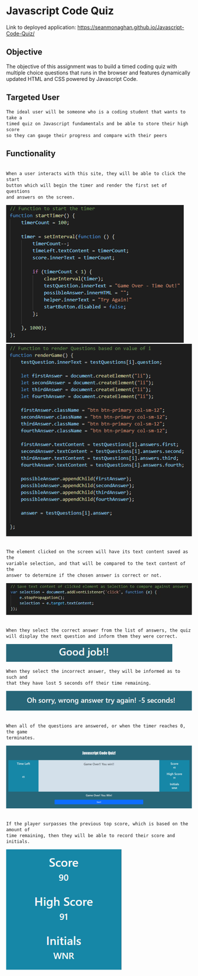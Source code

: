 # Javascript Code Quiz

Link to deployed application: https://seanmonaghan.github.io/Javascript-Code-Quiz/

## Objective

The objective of this assignment was to build a timed coding quiz with multiple 
choice questions that runs in the browser and features dynamically updated HTML 
and CSS powered by Javascript Code.  

## Targeted User

```
The ideal user will be someone who is a coding student that wants to take a
timed quiz on Javascript fundamentals and be able to store their high score
so they can gauge their progress and compare with their peers

```

## Functionality

```

When a user interacts with this site, they will be able to click the start
button which will begin the timer and render the first set of questions
and answers on the screen.  

```
![timer code snippet](assets/images/timer.PNG)
![render code snippet](assets/images/render.PNG)

```

The element clicked on the screen will have its text content saved as the
variable selection, and that will be compared to the text content of the 
answer to determine if the chosen answer is correct or not.

```
![selection code snippet](assets/images/selection.JPG)

```

When they select the correct answer from the list of answers, the quiz
will display the next question and inform them they were correct.

```
![correct answer message](assets/images/correct.PNG)
```
When they select the incorrect answer, they will be informed as to such and
that they have lost 5 seconds off their time remaining.

```
![incorrect answer message](assets/images/wrongAnswer.PNG)

```

When all of the questions are answered, or when the timer reaches 0, the game
terminates.  

```
![overall code snippet](assets/images/overall.PNG)
```

If the player surpasses the previous top score, which is based on the amount of 
time remaining, then they will be able to record their score and initials.

```

![high score code snippet](assets/images/highscore.PNG)

